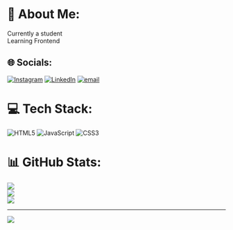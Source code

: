# 💫 About Me:
Currently a student<br>Learning Frontend 


## 🌐 Socials:
[![Instagram](https://img.shields.io/badge/Instagram-%23E4405F.svg?logo=Instagram&logoColor=white)](https://instagram.com/https://www.instagram.com/ujmolek/) [![LinkedIn](https://img.shields.io/badge/LinkedIn-%230077B5.svg?logo=linkedin&logoColor=white)](https://linkedin.com/in/www.linkedin.com/in/jakuz-ujma) [![email](https://img.shields.io/badge/Email-D14836?logo=gmail&logoColor=white)](mailto:jakub.ujma010@gmail.com) 

# 💻 Tech Stack:
![HTML5](https://img.shields.io/badge/html5-%23E34F26.svg?style=for-the-badge&logo=html5&logoColor=white) ![JavaScript](https://img.shields.io/badge/javascript-%23323330.svg?style=for-the-badge&logo=javascript&logoColor=%23F7DF1E) ![CSS3](https://img.shields.io/badge/css3-%231572B6.svg?style=for-the-badge&logo=css3&logoColor=white) 
# 📊 GitHub Stats:
![](https://github-readme-stats.vercel.app/api?username=bazzp&theme=nightowl&hide_border=false&include_all_commits=false&count_private=false)<br/>
![](https://nirzak-streak-stats.vercel.app/?user=bazzp&theme=nightowl&hide_border=false)<br/>
![](https://github-readme-stats.vercel.app/api/top-langs/?username=bazzp&theme=nightowl&hide_border=false&include_all_commits=false&count_private=false&layout=compact)

---
[![](https://visitcount.itsvg.in/api?id=bazzp&icon=0&color=0)](https://visitcount.itsvg.in)

<!-- Proudly created with GPRM ( https://gprm.itsvg.in ) -->
